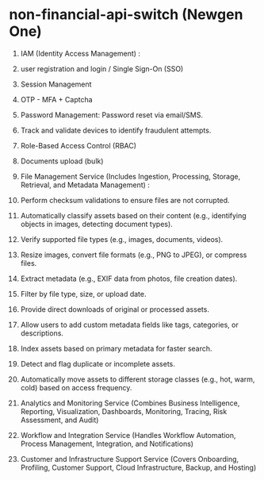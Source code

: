 # non-financial-api-switch (Newgen One)

1) IAM (Identity Access Management) :

1) user registration and login / Single Sign-On (SSO)
2) Session Management
3) OTP - MFA + Captcha
4) Password Management: Password reset via email/SMS.
5) Track and validate devices to identify fraudulent attempts.
6) Role-Based Access Control (RBAC)
7) Documents upload (bulk)


2) File Management Service (Includes Ingestion, Processing, Storage, Retrieval, and Metadata Management) : 

1) Perform checksum validations to ensure files are not corrupted.
2) Automatically classify assets based on their content (e.g., identifying objects in images, detecting document types).
3) Verify supported file types (e.g., images, documents, videos).
4) Resize images, convert file formats (e.g., PNG to JPEG), or compress files.
5) Extract metadata (e.g., EXIF data from photos, file creation dates).
6) Filter by file type, size, or upload date.
7) Provide direct downloads of original or processed assets.
8) Allow users to add custom metadata fields like tags, categories, or descriptions.
9) Index assets based on primary metadata for faster search.
10) Detect and flag duplicate or incomplete assets.
11) Automatically move assets to different storage classes (e.g., hot, warm, cold) based on access frequency.

3) Analytics and Monitoring Service
(Combines Business Intelligence, Reporting, Visualization, Dashboards, Monitoring, Tracing, Risk Assessment, and Audit)

4) Workflow and Integration Service
(Handles Workflow Automation, Process Management, Integration, and Notifications)

5) Customer and Infrastructure Support Service
(Covers Onboarding, Profiling, Customer Support, Cloud Infrastructure, Backup, and Hosting)
